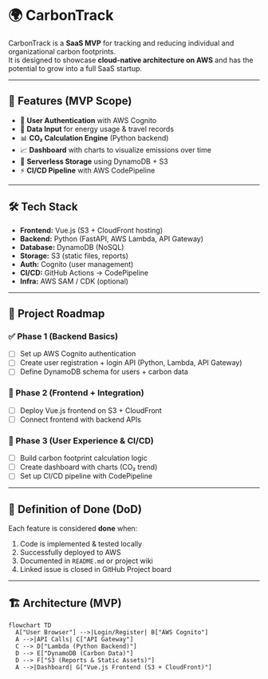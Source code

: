 # 🌍 CarbonTrack

CarbonTrack is a **SaaS MVP** for tracking and reducing individual and organizational carbon footprints.  
It is designed to showcase **cloud-native architecture on AWS** and has the potential to grow into a full SaaS startup.  

---

## 🚀 Features (MVP Scope)

- 🔐 **User Authentication** with AWS Cognito  
- 📝 **Data Input** for energy usage & travel records  
- 📊 **CO₂ Calculation Engine** (Python backend)  
- 📈 **Dashboard** with charts to visualize emissions over time  
- 💾 **Serverless Storage** using DynamoDB + S3  
- ⚡ **CI/CD Pipeline** with AWS CodePipeline  

---

## 🛠️ Tech Stack

- **Frontend:** Vue.js (S3 + CloudFront hosting)  
- **Backend:** Python (FastAPI, AWS Lambda, API Gateway)  
- **Database:** DynamoDB (NoSQL)  
- **Storage:** S3 (static files, reports)  
- **Auth:** Cognito (user management)  
- **CI/CD:** GitHub Actions → CodePipeline  
- **Infra:** AWS SAM / CDK (optional)  

---

## 📂 Project Roadmap

### ✅ Phase 1 (Backend Basics)
- [ ] Set up AWS Cognito authentication  
- [ ] Create user registration + login API (Python, Lambda, API Gateway)  
- [ ] Define DynamoDB schema for users + carbon data  

### 🚧 Phase 2 (Frontend + Integration)
- [ ] Deploy Vue.js frontend on S3 + CloudFront  
- [ ] Connect frontend with backend APIs  

### 🔮 Phase 3 (User Experience & CI/CD)
- [ ] Build carbon footprint calculation logic  
- [ ] Create dashboard with charts (CO₂ trend)  
- [ ] Set up CI/CD pipeline with CodePipeline  

---

## 📌 Definition of Done (DoD)

Each feature is considered **done** when:  
1. Code is implemented & tested locally  
2. Successfully deployed to AWS  
3. Documented in `README.md` or project wiki  
4. Linked issue is closed in GitHub Project board  

---

## 🏗️ Architecture (MVP)

```mermaid
flowchart TD
  A["User Browser"] -->|Login/Register| B["AWS Cognito"]
  A -->|API Calls| C["API Gateway"]
  C --> D["Lambda (Python Backend)"]
  D --> E["DynamoDB (Carbon Data)"]
  D --> F["S3 (Reports & Static Assets)"]
  A -->|Dashboard| G["Vue.js Frontend (S3 + CloudFront)"]


